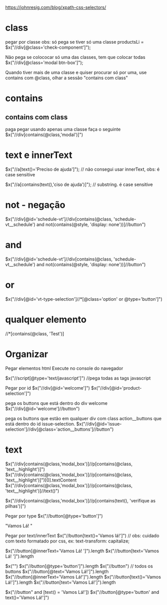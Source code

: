 https://johnresig.com/blog/xpath-css-selectors/


# class
pegar por classe
obs: só pega se tiver só uma classe
productsLi = $x("//div[@class='check-component']");

<div class="modal btn-box">
Não pega se colococar só uma das classes, tem que colocar todas
$x("//div[@class='modal btn-box']");

Quando tiver mais de uma classe e quiser procurar só por uma, use
contains com @class, olhar a sessão "contains com class"

# contains
## contains com class
paga pegar usando apenas uma classe faça o seguinte
$x("//div[contains(@class,'modal')]")

# text e innerText
$x("//a[text()='Preciso de ajuda']");  // não consegui usar innerText, obs: é case sensitive

$x("//a[contains(text(),'ciso de ajuda')]");  // substring. é case sensitive

# not - negação
$x("//div[@id='schedule-vt']//div[contains(@class, 'schedule-vt__schedule') and not(contains(@style, 'display: none'))]//button")

# and
$x("//div[@id='schedule-vt']//div[contains(@class, 'schedule-vt__schedule') and not(contains(@style, 'display: none'))]//button")

# or
$x("//div[@id='vt-type-selection']//*[@class='option' or @type='button']")

# qualquer elemento
//*[contains(@class, 'Test')]




# Organizar

Pegar elementos html
Execute no console do navegador

$x("//script[@type='text/javascript']")  //pega todas as tags javascript

Pegar por id
$x("//div[@id='welcome']")
$x("//div[@id='product-selection']")

pega os buttons que está dentro do div welcome
$x("//div[@id='welcome']//button")

pega os buttons que estão em qualquer div com class action__buttons que está dentro do id issue-selection.
$x("//div[@id='issue-selection']//div[@class='action__buttons']//button")





# text
$x("//div[contains(@class,'modal_box')]//p[contains(@class, 'text__highlight')]")
$x("//div[contains(@class,'modal_box')]//p[contains(@class, 'text__highlight')]")[0].textContent
$x("//div[contains(@class,'modal_box')]//p[contains(@class, 'text__highlight')]//text()")

$x("//div[contains(@class,'modal_box')]//p[contains(text(), 'verifique as pilhas')]")

Pegar por type
$x("//button[@type='button']")

"Vamos Lá! "

Pegar por text/innerText
$x("//button[text()='Vamos lá!']")  // obs: cuidado com texto formatado por css, ex: text-transform: capitalize;




$x("//button[@innerText='Vamos Lá! ']").length
$x("//button[text='Vamos Lá! ']").length


$x("")
$x("//button[@type='button']").length
$x("//button")  // todos os buttons
$x("//button[@text='Vamos Lá!']").length
$x("//button[@innerText='Vamos Lá!']").length
$x("//button[text()='Vamos Lá!']").length
$x("//button[text='Vamos Lá!']").length

$x("//button" and [text() = 'Vamos Lá!'])
$x("//button[@type='button' and text()='Vamos Lá!']")
